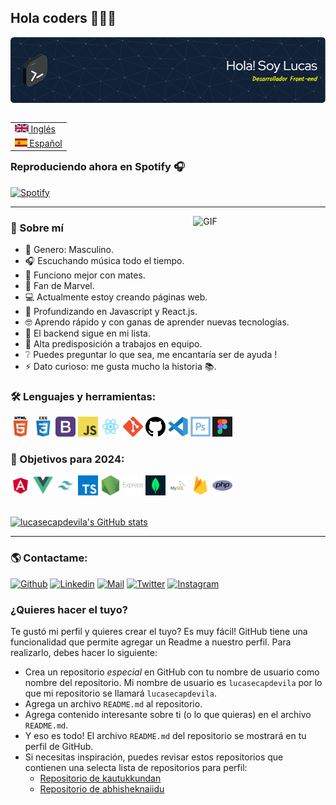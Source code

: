 ## Hola coders 👋👨‍💻

![github-header-image es](/images/header_es.png)

<table align="right">
 <tr><td><a href="README.md"><img src="./images/uk.svg" height="13"> Inglés</a></td></tr>
 <tr><td><a href="README_es.md"><img src="./images/spain.svg" height="13"> Español</a></td></tr>
</table>


### Reproduciendo ahora en Spotify 🎧

[![Spotify](https://spotify-now-playing-lucasecapdevilas-projects.vercel.app/api/spotify/?border_color=1ed760)](https://open.spotify.com/user/11145770657?si=9b11ce2603d74da1)

<hr>

<!-- Hobbies/about/pronouns/fun fact and a GIF -->
<img width="42%" alt="GIF" align="right" src="./images/michi.gif">



### 💬 Sobre mí 
- 👦 Genero: Masculino.
- 🎧 Escuchando música todo el tiempo.
- 🧉 Funciono mejor con mates.
- 🦸 Fan de Marvel.
- 💻 Actualmente estoy creando páginas web.
- 🌱 Profundizando en Javascript y React.js.
- 🤓 Aprendo rápido y con ganas de aprender nuevas tecnologías.
- 🧐 El backend sigue en mi lista.
- 🤝 Alta predisposición a trabajos en equipo.
- ❔ Puedes preguntar lo que sea, me encantaría ser de ayuda !
- ⚡ Dato curioso: me gusta mucho la historia 📚.

### 🛠️ Lenguajes y herramientas:

<div>
 <img height="32" width="32" src="./images/html.png" />
 <img height="32" width="32" src="./images/css.png" />
 <img height="32" width="32" src="./images/bootstrap.png" />
 <img height="32" width="32" src="./images/javascript.png" />
 <img height="32" width="32" src="./images/react.png" />
 <img height="32" width="32" src="./images/git.png" />
 <img height="32" width="32" src="./images/github.png" />
 <img height="32" width="32" src="./images/vscode.svg" />
 <img height="32" width="32" src="./images/photoshop.svg" />
 <img height="32" width="32" src="./images/figma.png" />
</div>


### 🌱 Objetivos para 2024:
<div>
 <img height="32" width="32" src="./images/angular.png" />
 <img height="32" width="32" src="./images/vue.png" />
 <img height="32" width="32" src="./images/tailwind.png" />
 <img height="32" width="32" src="./images/typescript.png" />
 <img height="32" width="32" src="./images/nodejs.png" />
 <img height="32" width="32" src="./images/express.png" />
 <img height="32" width="32" src="./images/mongodb.png" />
 <img height="32" width="32" src="./images/mysql.png" />
 <img height="32" width="32" src="./images/firebase.png" />
 <img height="32" width="32" src="./images/php.png" />
</div>
<br>

[![lucasecapdevila's GitHub stats](https://github-readme-stats-lucasecapdevilas-projects.vercel.app/api?username=lucasecapdevila&hide=stars,contribs&show=prs_merged,prs_merged_percentage&show_icons=true&theme=vue-dark)](https://github.com/anuraghazra/github-readme-stats)
<hr>

### 🌎 Contactame:
[![Github](https://img.shields.io/badge/GitHub-181717?style=flat-square&logo=github&logoColor=white&color=black)](https://github.com/lucasecapdevila)
[![Linkedin](https://img.shields.io/badge/Linkedin-0a66c2?style=flat-square&logo=linkedin&logoColor=white&color=0A66C2)](https://www.linkedin.com/in/lucasecapdevila/)
[![Mail](https://img.shields.io/badge/Gmail-ea4335?style=flat-square&logo=gmail&logoColor=white)](mailto:lcapdevila60@gmail.com)
[![Twitter](https://img.shields.io/badge/Twitter-000000?style=flat-square&logo=x&logoColor=white)](https://twitter.com/lucasecapdevila)
[![Instagram](https://img.shields.io/badge/Instagram-e4405f?style=flat-square&logo=instagram&logoColor=white)](https://www.instagram.com/lucasecapdevila/)


### ¿Quieres hacer el tuyo?
Te gustó mi perfil y quieres crear el tuyo? Es muy fácil! GitHub tiene una funcionalidad que permite agregar un Readme a nuestro perfil. Para realizarlo, debes hacer lo siguiente:
- Crea un repositorio *especial* en GitHub con tu nombre de usuario como nombre del repositorio. Mi nombre de usuario es `lucasecapdevila` por lo que mi repositorio se llamará `lucasecapdevila`.
- Agrega un archivo `README.md` al repositorio.
- Agrega contenido interesante sobre ti (o lo que quieras) en el archivo `README.md`.
- Y eso es todo! El archivo `README.md` del repositorio se mostrará en tu perfil de GitHub.
- Si necesitas inspiración, puedes revisar estos repositorios que contienen una selecta lista de repositorios para perfil:
  - [Repositorio de kautukkundan](https://github.com/kautukkundan/Awesome-Profile-README-templates)
  - [Repositorio de abhisheknaiidu](https://github.com/abhisheknaiidu/awesome-github-profile-readme)
